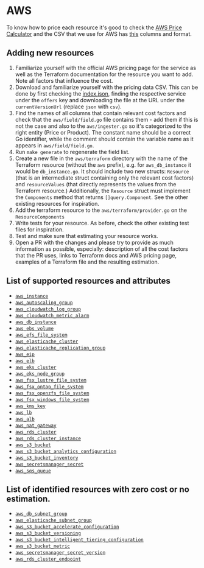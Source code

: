 # AWS

To know how to price each resource it's good to check the [AWS Price Calculator](https://calculator.aws/#/estimate) and the CSV that we
use for AWS has [this](https://docs.aws.amazon.com/cur/latest/userguide/product-columns.html) columns and format.

## Adding new resources

1. Familiarize yourself with the official AWS pricing page for the service as well as the Terraform documentation for the resource you want to add. Note all factors that influence the cost.
2. Download and familiarize yourself with the pricing data CSV. This can be done by first checking the [index.json](https://pricing.us-east-1.amazonaws.com/offers/v1.0/aws/index.json), finding the respective service under the `offers` key and downloading the file at the URL under the `currentVersionUrl` (replace `json` with `csv`).
3. Find the names of all columns that contain relevant cost factors and check that the `aws/field/field.go` file contains them - add them if this is not the case and also to the `aws/ingester.go` so it's categorized to the right entity (Price or Product). The constant name should be a correct Go identifier, while the comment should contain the variable name as it appears in `aws/field/field.go`.
4. Run `make generate` to regenerate the field list.
5. Create a new file in the `aws/terraform` directory with the name of the Terraform resource (without the `aws` prefix), e.g. for `aws_db_instance` it would be `db_instance.go`. It should include two new structs: `Resource` (that is an intermediate struct containing only the relevant cost factors) and `resourceValues` (that directly represents the values from the Terraform resource.) Additionally, the `Resource` struct must implement the `Components` method that returns `[]query.Component`. See the other existing resources for inspiration.
6. Add the terraform resource to the `aws/terraform/provider.go`  on the `ResourceComponents`
7. Write tests for your resource. As before, check the other existing test files for inspiration.
8. Test and make sure that estimating your resource works.
9. Open a PR with the changes and please try to provide as much information as possible, especially: description of all the cost factors that the PR uses, links to Terraform docs and AWS pricing page, examples of a Terraform file and the resulting estimation.

## List of supported resources and attributes

<!--
for i in $(grep 'case ' aws/terraform/provider.go | sed -E 's/.*case[^"]+//;s/[",:]//g');do
  shortname=$(echo $i| sed -E 's/^aws_//')
  echo '* [`'$i'`](https://registry.terraform.io/providers/hashicorp/aws/latest/docs/resources/'$shortname')';
done
-->

* [`aws_instance`](https://registry.terraform.io/providers/hashicorp/aws/latest/docs/resources/instance)
* [`aws_autoscaling_group`](https://registry.terraform.io/providers/hashicorp/aws/latest/docs/resources/autoscaling_group)
* [`aws_cloudwatch_log_group`](https://registry.terraform.io/providers/hashicorp/aws/latest/docs/resources/cloudwatch_log_group)
* [`aws_cloudwatch_metric_alarm`](https://registry.terraform.io/providers/hashicorp/aws/latest/docs/resources/cloudwatch_metric_alarm)
* [`aws_db_instance`](https://registry.terraform.io/providers/hashicorp/aws/latest/docs/resources/db_instance)
* [`aws_ebs_volume`](https://registry.terraform.io/providers/hashicorp/aws/latest/docs/resources/ebs_volume)
* [`aws_efs_file_system`](https://registry.terraform.io/providers/hashicorp/aws/latest/docs/resources/efs_file_system)
* [`aws_elasticache_cluster`](https://registry.terraform.io/providers/hashicorp/aws/latest/docs/resources/elasticache_cluster)
* [`aws_elasticache_replication_group`](https://registry.terraform.io/providers/hashicorp/aws/latest/docs/resources/elasticache_replication_group)
* [`aws_eip`](https://registry.terraform.io/providers/hashicorp/aws/latest/docs/resources/eip)
* [`aws_elb`](https://registry.terraform.io/providers/hashicorp/aws/latest/docs/resources/elb)
* [`aws_eks_cluster`](https://registry.terraform.io/providers/hashicorp/aws/latest/docs/resources/eks_cluster)
* [`aws_eks_node_group`](https://registry.terraform.io/providers/hashicorp/aws/latest/docs/resources/eks_node_group)
* [`aws_fsx_lustre_file_system`](https://registry.terraform.io/providers/hashicorp/aws/latest/docs/resources/fsx_lustre_file_system)
* [`aws_fsx_ontap_file_system`](https://registry.terraform.io/providers/hashicorp/aws/latest/docs/resources/fsx_ontap_file_system)
* [`aws_fsx_openzfs_file_system`](https://registry.terraform.io/providers/hashicorp/aws/latest/docs/resources/fsx_openzfs_file_system)
* [`aws_fsx_windows_file_system`](https://registry.terraform.io/providers/hashicorp/aws/latest/docs/resources/fsx_windows_file_system)
* [`aws_kms_key`](https://registry.terraform.io/providers/hashicorp/aws/latest/docs/resources/kms_key)
* [`aws_lb`](https://registry.terraform.io/providers/hashicorp/aws/latest/docs/resources/lb)
* [`aws_alb`](https://registry.terraform.io/providers/hashicorp/aws/latest/docs/resources/alb)
* [`aws_nat_gateway`](https://registry.terraform.io/providers/hashicorp/aws/latest/docs/resources/nat_gateway)
* [`aws_rds_cluster`](https://registry.terraform.io/providers/hashicorp/aws/latest/docs/resources/rds_cluster)
* [`aws_rds_cluster_instance`](https://registry.terraform.io/providers/hashicorp/aws/latest/docs/resources/rds_cluster_instance)
* [`aws_s3_bucket`](https://registry.terraform.io/providers/hashicorp/aws/latest/docs/resources/s3_bucket)
* [`aws_s3_bucket_analytics_configuration`](https://registry.terraform.io/providers/hashicorp/aws/latest/docs/resources/s3_bucket_analytics_configuration)
* [`aws_s3_bucket_inventory`](https://registry.terraform.io/providers/hashicorp/aws/latest/docs/resources/s3_bucket_inventory)
* [`aws_secretsmanager_secret`](https://registry.terraform.io/providers/hashicorp/aws/latest/docs/resources/secretsmanager_secret)
* [`aws_sqs_queue`](https://registry.terraform.io/providers/hashicorp/aws/latest/docs/resources/sqs_queue)

## List of identified resources with zero cost or no estimation.
* [`aws_db_subnet_group`](https://registry.terraform.io/providers/hashicorp/aws/latest/docs/resources/db_subnet_group)
* [`aws_elasticache_subnet_group`](https://registry.terraform.io/providers/hashicorp/aws/latest/docs/resources/elasticache_subnet_group)
* [`aws_s3_bucket_accelerate_configuration`](https://registry.terraform.io/providers/hashicorp/aws/latest/docs/resources/s3_bucket_accelerate_configuration)
* [`aws_s3_bucket_versioning`](https://registry.terraform.io/providers/hashicorp/aws/latest/docs/resources/s3_bucket_versioning)
* [`aws_s3_bucket_intelligent_tiering_configuration`](https://registry.terraform.io/providers/hashicorp/aws/latest/docs/resources/s3_bucket_intelligent_tiering_configuration)
* [`aws_s3_bucket_metric`](https://registry.terraform.io/providers/hashicorp/aws/latest/docs/resources/s3_bucket_metric)
* [`aws_secretsmanager_secret_version`](https://registry.terraform.io/providers/hashicorp/aws/latest/docs/resources/secretsmanager_secret_version)
* [`aws_rds_cluster_endpoint`](https://registry.terraform.io/providers/hashicorp/aws/latest/docs/resources/rds_cluster_endpoint)